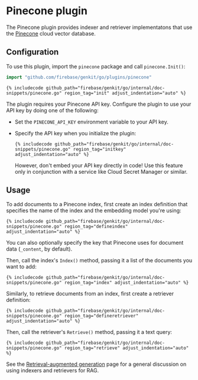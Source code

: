 # Pinecone plugin

The Pinecone plugin provides indexer and retriever implementatons that use the
[Pinecone](https://www.pinecone.io/) cloud vector database.

## Configuration

To use this plugin, import the `pinecone` package and call `pinecone.Init()`:

```go
import "github.com/firebase/genkit/go/plugins/pinecone"
```

```golang
{% includecode github_path="firebase/genkit/go/internal/doc-snippets/pinecone.go" region_tag="init" adjust_indentation="auto" %}
```

The plugin requires your Pinecone API key.
Configure the plugin to use your API key by doing one of the following:

- Set the `PINECONE_API_KEY` environment variable to your API key.

- Specify the API key when you initialize the plugin:

  ```golang
  {% includecode github_path="firebase/genkit/go/internal/doc-snippets/pinecone.go" region_tag="initkey" adjust_indentation="auto" %}
  ```

  However, don't embed your API key directly in code! Use this feature only
  in conjunction with a service like Cloud Secret Manager or similar.

## Usage

To add documents to a Pinecone index, first create an index definition that
specifies the name of the index and the embedding model you're using:

```golang
{% includecode github_path="firebase/genkit/go/internal/doc-snippets/pinecone.go" region_tag="defineindex" adjust_indentation="auto" %}
```

You can also optionally specify the key that Pinecone uses for document data
(`_content`, by default).

Then, call the index's `Index()` method, passing it a list of the documents you
want to add:

```golang
{% includecode github_path="firebase/genkit/go/internal/doc-snippets/pinecone.go" region_tag="index" adjust_indentation="auto" %}
```

Similarly, to retrieve documents from an index, first create a retriever
definition:

```golang
{% includecode github_path="firebase/genkit/go/internal/doc-snippets/pinecone.go" region_tag="defineretriever" adjust_indentation="auto" %}
```

Then, call the retriever's `Retrieve()` method, passing it a text query:

```golang
{% includecode github_path="firebase/genkit/go/internal/doc-snippets/pinecone.go" region_tag="retrieve" adjust_indentation="auto" %}
```

See the [Retrieval-augmented generation](../rag.md) page for a general
discussion on using indexers and retrievers for RAG.
